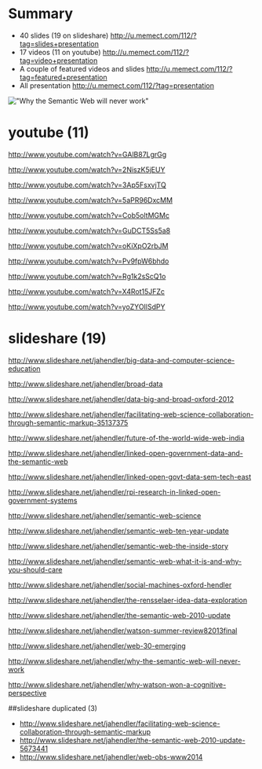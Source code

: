 # Summary 
 * 40 slides (19 on slideshare) http://u.memect.com/112/?tag=slides+presentation
 * 17 videos (11 on youtube) http://u.memect.com/112/?tag=video+presentation
 * A couple of featured videos and slides http://u.memect.com/112/?tag=featured+presentation
 * All presentation http://u.memect.com/112/?tag=presentation


 !["Why the Semantic Web will never work"](http://img.memect.com/qF7p5i8LJPBK5aHnNzDiFQIHYnk=/400x0/t/a99663f68a810442f161c3d60dca99234dc2b20102734cb6faf4992bd7339a1f)

# youtube (11)
http://www.youtube.com/watch?v=GAlB87LgrGg  

http://www.youtube.com/watch?v=2NiszK5jEUY

http://www.youtube.com/watch?v=3Ap5FsxvjTQ

http://www.youtube.com/watch?v=5aPR96DxcMM

http://www.youtube.com/watch?v=Cob5oltMGMc

http://www.youtube.com/watch?v=GuDCT5Ss5a8

http://www.youtube.com/watch?v=oKiXpO2rbJM

http://www.youtube.com/watch?v=Pv9fpW6bhdo

http://www.youtube.com/watch?v=Rg1k2sScQ1o

http://www.youtube.com/watch?v=X4Rot15JFZc

http://www.youtube.com/watch?v=yoZYOIlSdPY


# slideshare (19)
http://www.slideshare.net/jahendler/big-data-and-computer-science-education

http://www.slideshare.net/jahendler/broad-data

http://www.slideshare.net/jahendler/data-big-and-broad-oxford-2012

http://www.slideshare.net/jahendler/facilitating-web-science-collaboration-through-semantic-markup-35137375

http://www.slideshare.net/jahendler/future-of-the-world-wide-web-india

http://www.slideshare.net/jahendler/linked-open-government-data-and-the-semantic-web

http://www.slideshare.net/jahendler/linked-open-govt-data-sem-tech-east

http://www.slideshare.net/jahendler/rpi-research-in-linked-open-government-systems

http://www.slideshare.net/jahendler/semantic-web-science

http://www.slideshare.net/jahendler/semantic-web-ten-year-update

http://www.slideshare.net/jahendler/semantic-web-the-inside-story

http://www.slideshare.net/jahendler/semantic-web-what-it-is-and-why-you-should-care

http://www.slideshare.net/jahendler/social-machines-oxford-hendler

http://www.slideshare.net/jahendler/the-rensselaer-idea-data-exploration

http://www.slideshare.net/jahendler/the-semantic-web-2010-update

http://www.slideshare.net/jahendler/watson-summer-review82013final

http://www.slideshare.net/jahendler/web-30-emerging

http://www.slideshare.net/jahendler/why-the-semantic-web-will-never-work

http://www.slideshare.net/jahendler/why-watson-won-a-cognitive-perspective


##slideshare duplicated (3)
* http://www.slideshare.net/jahendler/facilitating-web-science-collaboration-through-semantic-markup
* http://www.slideshare.net/jahendler/the-semantic-web-2010-update-5673441
* http://www.slideshare.net/jahendler/web-obs-www2014

